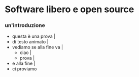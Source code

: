 
# Software libero e open source

### un'introduzione

- questa è una prova |
- di testo animato |
- vediamo se alla fine va |
  - ciao |
  - prova |
- e alla fine |
- ci proviamo



